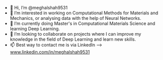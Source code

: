 - 👋 Hi, I’m @meghalshah9531
- 👀 I’m interested in working on Computational Methods for Materials and Mechanics, or analysing data with the help of Neural Networks. 
- 🌱 I’m currently doing Master's in Computational Materials Science and learning Deep Learning. 
- 💞️ I’m looking to collaborate on projects where I can improve my knowledge in the field of Deep Learning and learn new skills. 
- 📫 Best way to contact me is via LinkedIn --> www.linkedin.com/in/meghalshah9531 

<!---
meghalshah9531/meghalshah9531 is a ✨ special ✨ repository because its `README.md` (this file) appears on your GitHub profile.
You can click the Preview link to take a look at your changes.
--->
